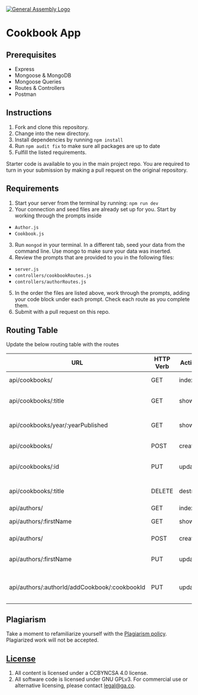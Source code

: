 [![General Assembly Logo](https://camo.githubusercontent.com/1a91b05b8f4d44b5bbfb83abac2b0996d8e26c92/687474703a2f2f692e696d6775722e636f6d2f6b6538555354712e706e67)](https://generalassemb.ly/education/web-development-immersive)

# Cookbook App

## Prerequisites

* Express
* Mongoose & MongoDB
* Mongoose Queries
* Routes & Controllers
* Postman

## Instructions

1. Fork and clone this repository.
2. Change into the new directory.
3. Install dependencies by running `npm install`
4. Run `npm audit fix` to make sure all packages are up to date
5. Fulfill the listed requirements.

Starter code is available to you in the main project repo. You are
required to turn in your submission by making a pull request on the original
repository.

## Requirements

1. Start your server from the terminal by running: `npm run dev`
2. Your connection and seed files are already set up for you. Start by working through the prompts inside 
* `Author.js`
* `Cookbook.js`
3. Run `mongod` in your terminal. In a different tab, seed your data from the command line. Use mongo to make sure your data was inserted.
4. Review the prompts that are provided to you in the following files:

* `server.js`
* `controllers/cookbookRoutes.js`
* `controllers/authorRoutes.js`

5. In the order the files are listed above, work through the prompts, adding your code block under each prompt. Check each route as you complete them.
6. Submit with a pull request on this repo.

## Routing Table

Update the below routing table with the routes

| **URL**     | **HTTP Verb** | **Action** | **Description**             |
| ----------- | ------------- | -------------- | ---------------------- |
| api/cookbooks/ | GET | index | get all cookbooks |
| api/cookbooks/:title  | GET | show | get a cookbook by title |
| api/cookbooks/year/:yearPublished  | GET | show | get a cookbook by yearPublished |
| api/cookbooks/  | POST | create| create a new cookbook    |
| api/cookbooks/:id | PUT | update  | update a cookbook (by id)  |
| api/cookbooks/:title | DELETE |destroy | delete one cookbook by title |
| api/authors/ | GET | index | get all authors |
| api/authors/:firstName | GET|  show  | get an author by firstName|
| api/authors/| POST |  create  | create an author|
| api/authors/:firstName | PUT | update  | update an author (by first name) |
| api/authors/:authorId/addCookbook/:cookbookId | PUT | update  | update an the cookbook using postman |


## Plagiarism

Take a moment to refamiliarize yourself with the [Plagiarism policy](https://git.generalassemb.ly/DC-WDI/Administrative/blob/master/plagiarism.md). Plagiarized work will not be accepted.

## [License](LICENSE)

1.  All content is licensed under a CC­BY­NC­SA 4.0 license.
2.  All software code is licensed under GNU GPLv3. For commercial use or
    alternative licensing, please contact legal@ga.co.

